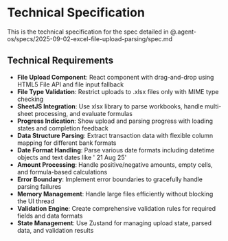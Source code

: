 # Technical Specification

This is the technical specification for the spec detailed in @.agent-os/specs/2025-09-02-excel-file-upload-parsing/spec.md

## Technical Requirements

- **File Upload Component**: React component with drag-and-drop using HTML5 File API and file input fallback
- **File Type Validation**: Restrict uploads to .xlsx files only with MIME type checking
- **SheetJS Integration**: Use xlsx library to parse workbooks, handle multi-sheet processing, and evaluate formulas
- **Progress Indication**: Show upload and parsing progress with loading states and completion feedback
- **Data Structure Parsing**: Extract transaction data with flexible column mapping for different bank formats
- **Date Format Handling**: Parse various date formats including datetime objects and text dates like ' 21 Aug 25'
- **Amount Processing**: Handle positive/negative amounts, empty cells, and formula-based calculations
- **Error Boundary**: Implement error boundaries to gracefully handle parsing failures
- **Memory Management**: Handle large files efficiently without blocking the UI thread
- **Validation Engine**: Create comprehensive validation rules for required fields and data formats
- **State Management**: Use Zustand for managing upload state, parsed data, and validation results